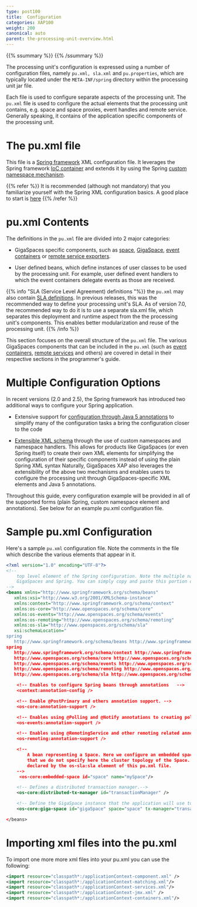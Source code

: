 ```yaml
---
type: post100
title:  Configuration
categories: XAP100
weight: 200
canonical: auto
parent: the-processing-unit-overview.html
---
```



{{% ssummary  %}} {{% /ssummary %}}



The processing unit's configuration is expressed using a number of configuration files, namely `pu.xml, sla.xml` and `pu.properties`, which are typically located under the `META-INF/spring` directory within the processing unit jar file.

Each file is used to configure separate aspects of the processing unit. The `pu.xml` file is used to configure the actual elements that the processing unit contains, e.g. space and space proxies, event handles and remote service. Generally speaking, it contains of the application specific components of the processing unit.

# The pu.xml file

This file is a [Spring framework](http://www.springframework.org) XML configuration file. It leverages the Spring framework [IoC container](http://static.springframework.org/spring/docs/2.5.x/reference/beans.html) and extends it by using the Spring [custom namespace mechanism](http://static.springframework.org/spring/docs/2.5.x/reference/extensible-xml.html).

{{% refer %}}
It is recommended (although not mandatory) that you familiarize yourself with the Spring XML configuration basics. A good place to start is [here](http://static.springframework.org/spring/docs/2.5.x/reference/beans.html)
{{% /refer %}}

# pu.xml Contents

The definitions in the `pu.xml` file are divided into 2 major categories:

- GigaSpaces specific components, such as [space](./the-space-configuration.html#proxy), [GigaSpace](./the-gigaspace-interface.html), [event containers](./messaging-support.html) or [remote service exporters](./space-based-remoting.html).

- User defined beans, which define instances of user classes to be used by the processing unit. For example, user defined event handlers to which the event containers delegate events as those are received.

{{% info "SLA (Service Level Agreement) definitions "%}}
the `pu.xml` may also contain [SLA definitions]({{%currentadmurl%}}/the-sla-overview.html). In previous releases, this was the recommended way to define your processing unit's SLA. As of version 7.0, the recommended way to do it is to use a separate sla.xml file, which separates this deployment and runtime aspect from the the processing unit's components. This enables better modularization and reuse of the processing unit.
{{% /info %}}

This section focuses on the overall structure of the `pu.xml` file. The various GigaSpaces components that can be included in the `pu.xml` (such as [event containers](./messaging-support.html), [remote services](./space-based-remoting.html) and others) are covered in detail in their respective sections in the programmer's guide.

# Multiple Configuration Options

In recent versions (2.0 and 2.5), the Spring framework has introduced two additional ways to configure your Spring application.

- Extensive support for [configuration through Java 5 annotations](http://static.springframework.org/spring/docs/2.5.x/reference/beans.html#beans-annotation-config) to simplify many of the configuration tasks a bring the configuration closer to the code

- [Extensible XML schema](http://static.springframework.org/spring/docs/2.5.x/reference/extensible-xml.html) through the use of custom namespaces and namespace handlers. This allows for products like GigaSpaces (or even Spring itself) to create their own XML elements for simplifying the configuration of their specific components instead of using the plain Spring XML syntax
Naturally, GigaSpaces XAP also leverages the extensibility of the above two mechanisms and enables users to configure the processing unit through GigaSpaces-specific XML elements and Java 5 annotations.

Throughout this guide, every configuration example will be provided in all of the supported forms (plain Spring, custom namespace element and annotations). See below for an example pu.xml configuration file.

# Sample pu.xml Configuration

Here's a sample `pu.xml` configuration file. Note the comments in the file which describe the various elements that appear in it.


```xml
<?xml version="1.0" encoding="UTF-8"?>
<!--
    top level element of the Spring configuration. Note the multiple namespace definition for both
    GigaSpaces and Spring. You can simply copy and paste this portion of the pu.xml file
-->
<beans xmlns="http://www.springframework.org/schema/beans"
   xmlns:xsi="http://www.w3.org/2001/XMLSchema-instance"
   xmlns:context="http://www.springframework.org/schema/context"
   xmlns:os-core="http://www.openspaces.org/schema/core"
   xmlns:os-events="http://www.openspaces.org/schema/events"
   xmlns:os-remoting="http://www.openspaces.org/schema/remoting"
   xmlns:os-sla="http://www.openspaces.org/schema/sla"
   xsi:schemaLocation="
spring
   http://www.springframework.org/schema/beans http://www.springframework.org/schema/beans/spring-beans-{{%version "spring"%}}.xsd
spring
   http://www.springframework.org/schema/context http://www.springframework.org/schema/context/spring-context-{{%version "spring"%}}.xsd
   http://www.openspaces.org/schema/core http://www.openspaces.org/schema/{{%currentversion%}}/core/openspaces-core.xsd
   http://www.openspaces.org/schema/events http://www.openspaces.org/schema/{{%currentversion%}}/events/openspaces-events.xsd
   http://www.openspaces.org/schema/remoting http://www.openspaces.org/schema/{{%currentversion%}}/remoting/openspaces-remoting.xsd
   http://www.openspaces.org/schema/sla http://www.openspaces.org/schema/{{%currentversion%}}/sla/openspaces-sla.xsd">

    <!-- Enables to configure Spring beans through annotations   -->
    <context:annotation-config />

    <!-- Enable @PostPrimary and others annotation support. -->
    <os-core:annotation-support />

    <!-- Enables using @Polling and @Notify annotations to creating polling and notify containers  -->
    <os-events:annotation-support />

    <!-- Enables using @RemotingService and other remoting related annotations   -->
    <os-remoting:annotation-support />

    <!--
        A bean representing a Space. Here we configure an embedded space. Note
        that we do not specify here the cluster topology of the Space. It is
        declared by the os-sla:sla element of this pu.xml file.
    -->
     <os-core:embedded-space id="space" name="mySpace"/>

    <!-- Defines a distributed transaction manager.-->
    <os-core:distributed-tx-manager id="transactionManager" />

    <!-- Define the GigaSpace instance that the application will use to access the space  -->
    <os-core:giga-space id="gigaSpace" space="space" tx-manager="transactionManager"/>

</beans>
```

# Importing xml files into the pu.xml

To import one more more xml files into your pu.xml you can use the following:


```xml
<import resource="classpath*:/applicationContext-component.xml" />
<import resource="classpath*:/applicationContext-matching.xml"/>
<import resource="classpath*:/applicationContext-services.xml"/>
<import resource="classpath*:/applicationContext-jmx.xml" />
<import resource="classpath*:/applicationContext-containers.xml"/>
```
